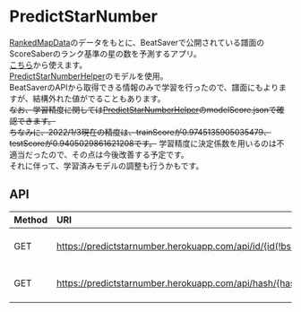 # PredictStarNumber
[RankedMapData](https://github.com/rakkyo150/RankedMapData)のデータをもとに、BeatSaverで公開されている譜面のScoreSaberのランク基準の星の数を予測するアプリ。<br>
[こちら](https://predictstarnumber.herokuapp.com/)から使えます。<br>
[PredictStarNumberHelper](https://github.com/rakkyo150/PredictStarNumberHelper)のモデルを使用。<br>
BeatSaverのAPIから取得できる情報のみで学習を行ったので、譜面にもよりますが、結構外れた値がでることもあります。<br>
~~なお、学習精度に関しては[PredictStarNumberHelper](https://github.com/rakkyo150/PredictStarNumberHelper)のmodelScore.jsonで確認できます。<br>
ちなみに、2022/1/3現在の精度は、trainScoreが0.9745135905035479、testScoreが0.9405029861621208です。~~
学習精度に決定係数を用いるのは不適当だったので、その点は今後改善する予定です。<br>
それに伴って、学習済みモデルの調整も行うかもです。

## API
|Method|URI|Models|
|:---|:---|:---|
|GET|https://predictstarnumber.herokuapp.com/api/id/{id(!bsr)}|{ difficulty : PredictedStarNumber(float) }|
|GET|https://predictstarnumber.herokuapp.com/api/hash/{hash}|{ difficulty : PredictedStarNumber(float) }|
